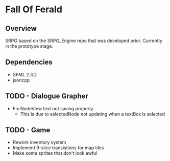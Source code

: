 Fall Of Ferald
==============

## Overview
SRPG based on the SRPG_Engine repo that was developed prior.
Currently in the prototype stage.

## Dependencies
* SFML 2.3.2
* jsoncpp

## TODO - Dialogue Grapher
* Fix NodeView text not saving properly
  * This is due to selectedNode not updating when a textBox is selected


## TODO - Game
* Rework inventory system
* Implement 9-slice transistions for map tiles
* Make some sprites that don't look awful
